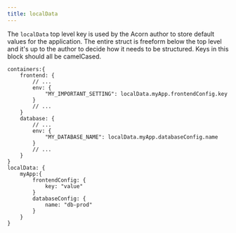 ```yaml
---
title: localData
---
```


The `localData` top level key is used by the Acorn author to store default values for the application. The entire struct is freeform below the top level and it's up to the author to decide how it needs to be structured. Keys in this block should all be camelCased.

```cue
containers:{
    frontend: {
        // ...
        env: {
            "MY_IMPORTANT_SETTING": localData.myApp.frontendConfig.key
        }
        // ...
    }
    database: {
        // ...
        env: {
            "MY_DATABASE_NAME": localData.myApp.databaseConfig.name
        }
        // ...
    }
}
localData: {
    myApp:{
        frontendConfig: {
            key: "value"
        }
        databaseConfig: {
            name: "db-prod"
        }
    }
}
```
